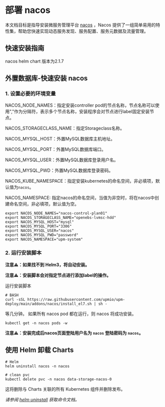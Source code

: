 # 部署 nacos

本文档目标是指导安装微服务管理平台 [nacos](https://github.com/alibaba/nacos) ，Nacos 提供了一组简单易用的特性集，帮助您快速实现动态服务发现、服务配置、服务元数据及流量管理。

## 快速安装指南

nacos helm chart 版本为2.1.7

## 外置数据库-快速安装 nacos

### 1. 设置必要的环境变量

NACOS_NODE_NAMES：指定安装controller pod的节点名称，节点名称可以使用","作为分隔符，表示多个节点名称，安装程序会对节点进行label固定安装节点。

NACOS_STORAGECLASS_NAME：指定Storageclass名称。

NACOS_MYSQL_HOST：外置MySQL数据库主机地址。

NACOS_MYSQL_PORT：外置MySQL数据库端口。

NACOS_MYSQL_USER：外置MySQL数据库登录用户名。

NACOS_MYSQL_PWD：外置MySQL数据库登录密码。

NACOS_KUBE_NAMESPACE：指定安装kubernetes的命名空间，非必填项，默认值为`nacos`。

NACOS_NAMESPACE: 指定nacos的命名空间，当值为非空时，将在nacos中创建命名空间，非必填项，默认值为空。

```console
export NACOS_NODE_NAMES="nacos-control-plan01"
export NACOS_STORAGECLASS_NAME="openebs-lvmsc-hdd"
export NACOS_MYSQL_HOST="mysql"
export NACOS_MYSQL_PORT="3306"
export NACOS_MYSQL_USER="nacos"
export NACOS_MYSQL_PWD="password"
export NACOS_NAMESPACE="upm-system"
```

### 2. 运行安装脚本

**注意⚠️：如果找不到 Helm3，将自动安装。**

**注意⚠️：安装脚本会对指定节点进行添加label的操作。**

运行安装脚本
```console
# BASH
curl -sSL https://raw.githubusercontent.com/upmio/upm-deploy/main/addons/nacos/install_el7.sh | sh -
```

等几分钟。 如果所有 nacos pod 都在运行，则 nacos 将成功安装。

```console
kubectl get -n nacos pods -w
```

**注意⚠️：安装完成后nacos页面登陆用户名为 `nacos` 登陆密码为 `nacos`。**

## 使用 Helm 卸载 Charts

```console
# Helm
helm uninstall nacos -n nacos

# clean pvc
kubectl delete pvc -n nacos data-storage-nacos-0
```

这将删除与 Charts 关联的所有 Kubernetes 组件并删除发布。

_请参阅 [helm uninstall](https://helm.sh/docs/helm/helm_uninstall/) 获取命令文档。_
